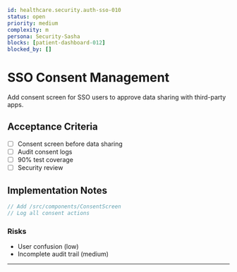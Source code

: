 ```yaml
id: healthcare.security.auth-sso-010
status: open
priority: medium
complexity: m
persona: Security-Sasha
blocks: [patient-dashboard-012]
blocked_by: []
```

# SSO Consent Management

Add consent screen for SSO users to approve data sharing with third-party apps.

## Acceptance Criteria

- [ ] Consent screen before data sharing
- [ ] Audit consent logs
- [ ] 90% test coverage
- [ ] Security review

## Implementation Notes

```javascript
// Add /src/components/ConsentScreen
// Log all consent actions
```

### Risks

- User confusion (low)
- Incomplete audit trail (medium)

---

[Security-Sasha]: ./personas/security-sasha.md
[patient-dashboard-012]: ./tickets/healthcare.frontend.patient-dashboard-012.md
